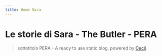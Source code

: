 ```yaml
---
title: Home Sara
---
```


# Le storie di Sara - The Butler - PERA

> sottotitolo PERA - A ready to use static blog, powered by [Cecil](https://cecil.app).
